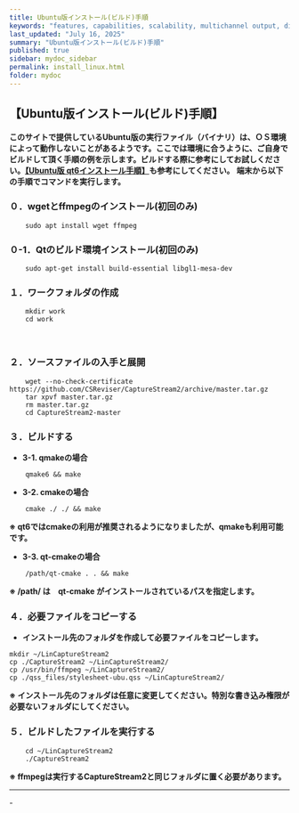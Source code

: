 ```yaml
---
title: Ubuntu版インストール(ビルド)手順
keywords: "features, capabilities, scalability, multichannel output, dita, hats, comparison, benefits"
last_updated: "July 16, 2025"
summary: "Ubuntu版インストール(ビルド)手順"
published: true
sidebar: mydoc_sidebar
permalink: install_linux.html
folder: mydoc
---
```


## 【Ubuntu版インストール(ビルド)手順】　　　　　　


**このサイトで提供しているUbuntu版の実行ファイル（バイナリ）は、ＯＳ環境によって動作しないことがあるようです。ここでは環境に合うように、ご自身でビルドして頂く手順の例を示します。ビルドする際に参考にしてお試しください。[【Ubuntu版 qt6インストール手順】](./qt_install)も参考にしてください。**
**端末から以下の手順でコマンドを実行します。**

### ０．wgetとffmpegのインストール(初回のみ)     

```
    sudo apt install wget ffmpeg
```
### ０-1．Qtのビルド環境インストール(初回のみ)     

```
    sudo apt-get install build-essential libgl1-mesa-dev
```

### １．ワークフォルダの作成

```
    mkdir work
    cd work
```

　　　　　　　

### ２．ソースファイルの入手と展開

```
    wget --no-check-certificate https://github.com/CSReviser/CaptureStream2/archive/master.tar.gz
    tar xpvf master.tar.gz
    rm master.tar.gz
    cd CaptureStream2-master
```
      



### ３．ビルドする
* **3-1. qmakeの場合**
```
    qmake6 && make          
```

     


* **3-2. cmakeの場合**
```
    cmake ./ ./ && make         
```
**※ qt6ではcmakeの利用が推奨されるようになりましたが、qmakeも利用可能です。**
 　　   

* **3-3. qt-cmakeの場合**
```
    /path/qt-cmake . . && make         
```
**※ /path/ は　qt-cmake がインストールされているパスを指定します。**




 
### ４．必要ファイルをコピーする
* **インストール先のフォルダを作成して必要ファイルをコピーします。**
```
mkdir ~/LinCaptureStream2
cp ./CaptureStream2 ~/LinCaptureStream2/
cp /usr/bin/ffmpeg ~/LinCaptureStream2/
cp ./qss_files/stylesheet-ubu.qss ~/LinCaptureStream2/
```
**※ インストール先のフォルダは任意に変更してください。特別な書き込み権限が必要ないフォルダにしてください。**



### ５．ビルドしたファイルを実行する

```
    cd ~/LinCaptureStream2
    ./CaptureStream2
```
**※ ffmpegは実行するCaptureStream2と同じフォルダに置く必要があります。**



*** 
 <link rel="shortcut icon" type="image/x-icon" href="https://avatars.githubusercontent.com/u/46049273?v=4">
 <meta name="twitter:image:src" content="https://avatars.githubusercontent.com/u/46049273?v=4">
-
